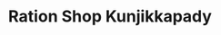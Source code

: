 ---
title: "Ration Shop Kunjikkapady"
url: /mekkadambu/ration-shop-kunjikkapady/
shop: convenience
---